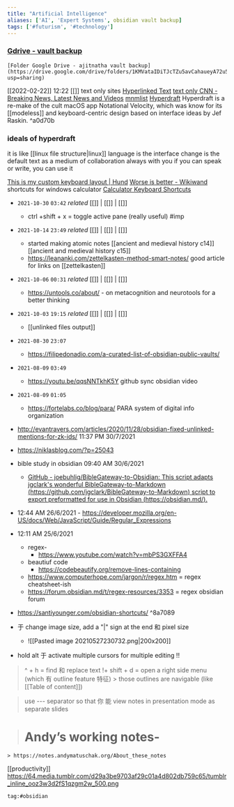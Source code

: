 ```yaml
---
title: "Artificial Intelligence"
aliases: ['AI', 'Expert Systems', obsidian vault backup]
tags: ['#futurism', '#technology']
---
```

### [Gdrive - vault backup](https://drive.google.com/drive/folders/1KMVataIDiTJcTZu5avCahaueyA72u505?usp=sharing)

```qrcode
[Folder Google Drive - ajitnatha vault backup](https://drive.google.com/drive/folders/1KMVataIDiTJcTZu5avCahaueyA72u505?usp=sharing)
```
[[2022-02-22]] 12:22 [[]]
text only sites
[Hyperlinked Text](https://sjmulder.nl/en/textonly.html)
[text only CNN - Breaking News, Latest News and Videos](http://lite.cnn.com/en)
[mnmlist](https://mnmlist.com/)
[Hyperdraft](https://rosano.hmm.garden/01etj3kw7w4zyz1f5ktnnagn7n)
Hyperdraft is a re-make of the cult macOS app Notational Velocity, which was know for its [[modeless]] and keyboard-centric design based on interface ideas by Jef Raskin. ^a0d70b
### ideals of hyperdraft
it is like [[linux file structure|linux]]
language is the interface
change is the default
text as a medium of collaboration
always with you
if you can speak or write, you can use it

[This is my custom keyboard layout | Hund](https://hund.tty1.se/2019/06/23/this-is-my-custom-keyboard-layout.html)
[Worse is better - Wikiwand](https://www.wikiwand.com/en/Worse_is_better)
shortcuts for windows calculator
[Calculator Keyboard Shortcuts](https://keycombiner.com/collections/calculator/)

- `2021-10-30`  `03:42` _related_ [[]] | [[]] | [[]]
	- ctrl +shift + x = toggle active pane (really useful) #imp 
- `2021-10-14`  `23:49` _related_ [[]] | [[]] | [[]]
	- started making atomic notes [[ancient and medieval history c14]] [[ancient and medieval history c15]]
	- https://leananki.com/zettelkasten-method-smart-notes/ good article for links on [[zettelkasten]]
- `2021-10-06`  `00:31` _related_ [[]] | [[]] | [[]]
	- https://untools.co/about/ - on metacognition and neurotools for a better thinking
- `2021-10-03`  `19:15` _related_ [[]] | [[]] | [[]]
	- [[unlinked files output]]
- `2021-08-30`  `23:07`
	- https://filipedonadio.com/a-curated-list-of-obsidian-public-vaults/
- `2021-08-09`  `03:49`
	- https://youtu.be/qqsNNTkhK5Y github sync obsidian video
- `2021-08-09`  `01:05`
	- https://fortelabs.co/blog/para/ PARA system of digital info organization
- http://evantravers.com/articles/2020/11/28/obsidian-fixed-unlinked-mentions-for-zk-ids/ 11:37 PM 30/7/2021
- https://niklasblog.com/?p=25043
- bible study in obsidian 09:40 AM 30/6/2021
	- [GitHub - joebuhlig/BibleGateway-to-Obsidian: This script adapts jgclark's wonderful BibleGateway-to-Markdown (https://github.com/jgclark/BibleGateway-to-Markdown) script to export preformatted for use in Obsidian (https://obsidian.md/).](https://github.com/joebuhlig/BibleGateway-to-Obsidian)
- 12:44 AM 26/6/2021
		- https://developer.mozilla.org/en-US/docs/Web/JavaScript/Guide/Regular_Expressions
- 12:11 AM 25/6/2021
	- regex-
		- https://www.youtube.com/watch?v=mbPS3GXFFA4
	- beautiuf code
		- https://codebeautify.org/remove-lines-containing
	- https://www.computerhope.com/jargon/r/regex.htm = regex cheatsheet-ish
	- https://forum.obsidian.md/t/regex-resources/3353 = regex obsidian forum

- https://santiyounger.com/obsidian-shortcuts/
 ^8a7089
- 于 change image size, add a "|" sign at the end 和 pixel size
	- ![[Pasted image 20210527230732.png|200x200]]
- hold alt 于 activate multiple cursors for multiple editing !!
> ^ + h = find 和 replace text
> !+ shift + d = open a right side menu (which  有 outline feature 特征)
	> those outlines are navigable (like [[Table of content]])


>  use --- separator so that 你 能 view notes in presentation mode as separate slides


> # Andyʼs working notes-
	> https://notes.andymatuschak.org/About_these_notes

[[productivity]]
https://64.media.tumblr.com/d29a3be9703af29c01a4d802db759c65/tumblr_inline_ooz3w3d2fS1qzgm2w_500.png
  
  ```query
 tag:#obsidian  
  ```